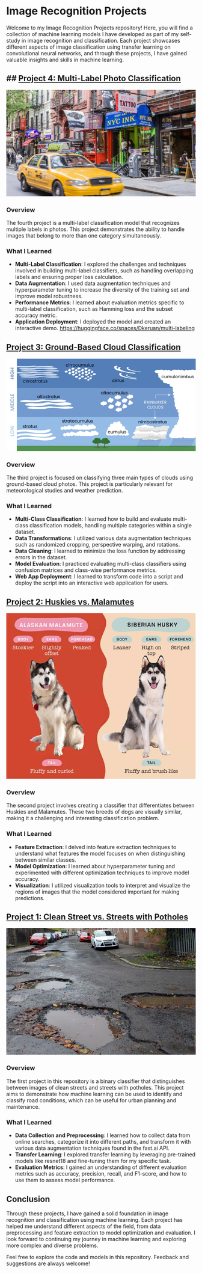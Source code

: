 # Image Recognition Projects

Welcome to my Image Recognition Projects repository! Here, you will find a collection of machine learning models I have developed as part of my self-study in image recognition and classification. Each project showcases different aspects of image classification using transfer learning on convolutional neural networks, and through these projects, I have gained valuable insights and skills in machine learning.

## ## [Project 4: Multi-Label Photo Classification](multi-label-classification.ipynb)

![Multi-Label Photo Classification](images/macdougal_street.jpg)

### Overview
The fourth project is a multi-label classification model that recognizes multiple labels in photos. This project demonstrates the ability to handle images that belong to more than one category simultaneously.

### What I Learned
- **Multi-Label Classification**: I explored the challenges and techniques involved in building multi-label classifiers, such as handling overlapping labels and ensuring proper loss calculation.
- **Data Augmentation**: I used data augmentation techniques and hyperparameter tuning to increase the diversity of the training set and improve model robustness.
- **Performance Metrics**: I learned about evaluation metrics specific to multi-label classification, such as Hamming loss and the subset accuracy metric.
- **Application Deployment**: I deployed the model and created an interactive demo. <https://huggingface.co/spaces/Dkeruan/multi-labeling>

## [Project 3: Ground-Based Cloud Classification](cloud_type_classification.ipynb)

![Ground-Based Cloud Classification](images/clouds.jpg)

### Overview
The third project is focused on classifying three main types of clouds using ground-based cloud photos. This project is particularly relevant for meteorological studies and weather prediction.

### What I Learned
- **Multi-Class Classification**: I learned how to build and evaluate multi-class classification models, handling multiple categories within a single dataset.
- **Data Transformations**: I utilized various data augmentation techniques such as randomized cropping, perspective warping, and rotations.
- **Data Cleaning**: I learned to minimize the loss function by addressing errors in the dataset.
- **Model Evaluation**: I practiced evaluating multi-class classifiers using confusion matrices and class-wise performance metrics.
- **Web App Deployment**: I learned to transform code into a script and deploy the script into an interactive web application for users.

## [Project 2: Huskies vs. Malamutes](is-it-a-husky-or-malamute.ipynb)

![Huskies vs. Malamutes](images/dog.jpg)

### Overview
The second project involves creating a classifier that differentiates between Huskies and Malamutes. These two breeds of dogs are visually similar, making it a challenging and interesting classification problem.

### What I Learned
- **Feature Extraction**: I delved into feature extraction techniques to understand what features the model focuses on when distinguishing between similar classes.
- **Model Optimization**: I learned about hyperparameter tuning and experimented with different optimization techniques to improve model accuracy.
- **Visualization**: I utilized visualization tools to interpret and visualize the regions of images that the model considered important for making predictions.

## [Project 1: Clean Street vs. Streets with Potholes](is-it-a-pothole.ipynb)

![Clean Street vs. Streets with Potholes](images/potholes.jpg)

### Overview
The first project in this repository is a binary classifier that distinguishes between images of clean streets and streets with potholes. This project aims to demonstrate how machine learning can be used to identify and classify road conditions, which can be useful for urban planning and maintenance.

### What I Learned
- **Data Collection and Preprocessing**: I learned how to collect data from online searches, categorize it into different paths, and transform it with various data augmentation techniques found in the fast.ai API.
- **Transfer Learning**: I explored transfer learning by leveraging pre-trained models like resnet18 and fine-tuning them for my specific task.
- **Evaluation Metrics**: I gained an understanding of different evaluation metrics such as accuracy, precision, recall, and F1-score, and how to use them to assess model performance.

## Conclusion

Through these projects, I have gained a solid foundation in image recognition and classification using machine learning. Each project has helped me understand different aspects of the field, from data preprocessing and feature extraction to model optimization and evaluation. I look forward to continuing my journey in machine learning and exploring more complex and diverse problems.

Feel free to explore the code and models in this repository. Feedback and suggestions are always welcome!

